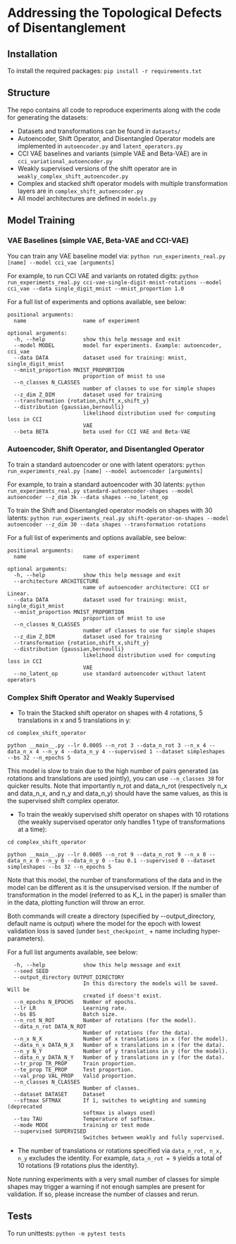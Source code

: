 # Addressing the Topological Defects of Disentanglement

## Installation

To install the required packages:
`pip install -r requirements.txt`

## Structure

The repo contains all code to reproduce experiments along with the code for generating the datasets: 

* Datasets and transformations can be found in `datasets/`
* Autoencoder, Shift Operator, and Disentangled Operator models are implemented in `autoencoder.py` and `latent_operators.py`
* CCI VAE baselines and variants (simple VAE and Beta-VAE) are in `cci_variational_autoencoder.py`
* Weakly supervised versions of the shift operator are in `weakly_complex_shift_autoencoder.py`
* Complex and stacked shift operator models with multiple transformation layers are in `complex_shift_autoencoder.py`
* All model architectures are defined in `models.py`

## Model Training


### VAE Baselines (simple VAE, Beta-VAE and CCI-VAE)
You can train any VAE baseline model via:
`python run_experiments_real.py [name] --model cci_vae [arguments]`

For example, to run CCI VAE and variants on rotated digits:
`python run_experiments_real.py cci-vae-single-digit-mnist-rotations --model cci_vae --data single_digit_mnist --mnist_proportion 1.0`

For a full list of experiments and options available, see below:
```
positional arguments:
  name                  name of experiment

optional arguments:
  -h, --help            show this help message and exit
  --model MODEL         model for experiments. Example: autoencoder, cci_vae
  --data DATA           dataset used for training: mnist, single_digit_mnist
  --mnist_proportion MNIST_PROPORTION
                        proportion of mnist to use
  --n_classes N_CLASSES
                        number of classes to use for simple shapes
  --z_dim Z_DIM         dataset used for training
  --transformation {rotation,shift_x,shift_y}
  --distribution {gaussian,bernoulli}
                        likelihood distribution used for computing loss in CCI
                        VAE
  --beta BETA           beta used for CCI VAE and Beta-VAE
```


### Autoencoder, Shift Operator, and Disentangled Operator
To train a standard autoencoder or one with latent operators:
`python run_experiments_real.py [name] --model autoencoder [arguments]`

For example, to train a standard autoencoder with 30 latents:
`python run_experiments_real.py standard-autoencoder-shapes --model autoencoder --z_dim 3k --data shapes --no_latent_op`

To train the Shift and Disentangled operator models on shapes with 30 latents: 
`python run_experiments_real.py shift-operator-on-shapes --model autoencoder --z_dim 30 --data shapes --transformation rotations`

For a full list of experiments and options available, see below:
```
positional arguments:
  name                  name of experiment

optional arguments:
  -h, --help            show this help message and exit
  --architecture ARCHITECTURE
                        name of autoencoder architecture: CCI or Linear.
  --data DATA           dataset used for training: mnist, single_digit_mnist
  --mnist_proportion MNIST_PROPORTION
                        proportion of mnist to use
  --n_classes N_CLASSES
                        number of classes to use for simple shapes
  --z_dim Z_DIM         dataset used for training
  --transformation {rotation,shift_x,shift_y}
  --distribution {gaussian,bernoulli}
                        likelihood distribution used for computing loss in CCI
                        VAE
  --no_latent_op        use standard autoencoder without latent operators
```

### Complex Shift Operator and Weakly Supervised

* To train the Stacked shift operator on shapes with 4 rotations, 5 translations in x and 5 translations in y: 

`cd complex_shift_operator`

`python __main__.py --lr 0.0005 --n_rot 3 --data_n_rot 3 --n_x 4 --data_n_x 4 --n_y 4 --data_n_y 4 --supervised 1 --dataset simpleshapes --bs 32 --n_epochs 5`

This model is slow to train due to the high number of pairs generated (as rotations and translations are used jointly), you can use `--n_classes 30` for quicker results.
Note that importantly n_rot and data_n_rot (respectively n_x and data_n_x, and n_y and data_n_y) should have the same values, as this is the supervised shift complex operator.

* To train the weakly supervised shift operator on shapes with 10 rotations (the weakly supervised operator only handles 1 type of transformations at a time): 

`cd complex_shift_operator`

`python __main__.py --lr 0.0005 --n_rot 9 --data_n_rot 9 --n_x 0 --data_n_x 0 --n_y 0 --data_n_y 0 --tau 0.1 --supervised 0 --dataset simpleshapes --bs 32 --n_epochs 5`

Note that this model, the number of transformations of the data and in the model can be different as it is the unsupervised version. If the number of transformation in the model (referred to as K_L in the paper) is smaller than in the data, plotting function will throw an error. 

Both commands will create a directory (specified by --output_directory, default name is output) where the model for the epoch with lowest validation loss is saved (under `best_checkpoint_` + name including hyper-parameters).

For a full list arguments available, see below:

```
  -h, --help            show this help message and exit
  --seed SEED
  --output_directory OUTPUT_DIRECTORY
                        In this directory the models will be saved. Will be
                        created if doesn't exist.
  --n_epochs N_EPOCHS   Number of epochs.
  --lr LR               Learning rate.
  --bs BS               Batch size.
  --n_rot N_ROT         Number of rotations (for the model).
  --data_n_rot DATA_N_ROT
                        Number of rotations (for the data).
  --n_x N_X             Number of x translations in x (for the model).
  --data_n_x DATA_N_X   Number of x translations in x (for the data).
  --n_y N_Y             Number of y translations in y (for the model).
  --data_n_y DATA_N_Y   Number of y translations in y (for the data).
  --tr_prop TR_PROP     Train proportion.
  --te_prop TE_PROP     Test proportion.
  --val_prop VAL_PROP   Valid proportion.
  --n_classes N_CLASSES
                        Number of classes.
  --dataset DATASET     Dataset
  --sftmax SFTMAX       If 1, switches to weighting and summing (deprecated
                        softmax is always used)
  --tau TAU             Temperature of softmax.
  --mode MODE           training or test mode
  --supervised SUPERVISED
                        Switches between weakly and fully supervised.

```

* The number of translations or rotations specified via `data_n_rot, n_x, n_y` excludes the identity. For example, `data_n_rot = 9` yields a total of 10 rotations (9 rotations plus the identity).

Note running experiments with a very small number of classes for simple shapes may trigger a warning if not enough samples are present for validation. If so, please increase the number of classes and rerun.

## Tests

To run unittests: `python -m pytest tests`
